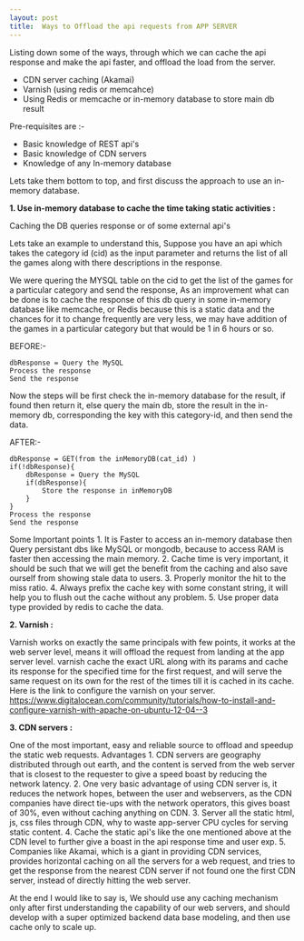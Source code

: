 ```yaml
---
layout: post
title:  Ways to Offload the api requests from APP SERVER
---
```


Listing down some of the ways, through which we can cache the api response and make the api faster, and offload the load from the server.
 
 - CDN server caching (Akamai)
 - Varnish (using redis or memcahce)
 - Using Redis or memcache or in-memory database to store main db result
 
 
 
Pre-requisites are :- 
 - Basic knowledge of REST api's
 - Basic knowledge of CDN servers
 - Knowledge of any In-memory database

Lets take them bottom to top, and first discuss the approach to use an in-memory database. 

__1. Use in-memory database to cache the time taking static activities :__

Caching the DB queries response or of some external api's

Lets take an example to understand this, Suppose you have an api which takes the category id (cid) as the input parameter and returns the list of all the games along with there descriptions in the response.

We were quering the MYSQL table on the cid to get the list of the games for a particular category and send the response, As an improvement what can be done is to cache the response of this db query in some in-memory database like memcache, or Redis because this is a static data and the chances for it to change frequently are very less, we may have addition of the games in a particular category but that would be 1 in 6 hours or so.

BEFORE:- 

    dbResponse = Query the MySQL 
    Process the response 
    Send the response 


Now the steps will be first check the in-memory database for the result, if found then return it, else query the main db, store the result in the in-memory db, corresponding the key with this category-id, and then send the data.

AFTER:- 

    dbResponse = GET(from the inMemoryDB(cat_id) ) 
    if(!dbResponse){
        dbResponse = Query the MySQL
        if(dbResponse){
            Store the response in inMemoryDB
        }
    }
    Process the response 
    Send the response
    

Some Important points
    1. It is Faster to access an in-memory database then Query persistant dbs like MySQL or mongodb, because to access RAM is faster then accessing the main memory.
    2. Cache time is very important, it should be such that we will get the benefit from the caching and also save ourself from showing stale data to users.
    3. Properly monitor the hit to the miss ratio.
    4. Always prefix the cache key with some constant string, it will help you to flush out the cache without any problem.
    5. Use proper data type provided by redis to cache the data.
    
    
__2. Varnish :__

Varnish works on exactly the same principals with few points, it works at the web server level, means it will offload the request from landing at the app server level.
varnish cache the exact URL along with its params and cache its response for the specified time for the first request, and will serve the same request on its own for the rest of the times till it is cached in its cache.
Here is the link to configure the varnish on your server.
 https://www.digitalocean.com/community/tutorials/how-to-install-and-configure-varnish-with-apache-on-ubuntu-12-04--3

     
__3. CDN servers :__

One of the most important, easy and reliable source to offload and speedup the static web requests.
Advantages
    1. CDN servers are geography distributed through out earth, and the content is served from the web server that is closest to the requester to give a speed boast by reducing the network latency.
    2. One very basic advantage of using CDN server is, it reduces the network hopes, between the user and webservers, as the CDN companies have direct tie-ups with the network operators, this gives boast of 30%, even without caching anything on CDN.
    3. Server all the static html, js, css files through CDN, why to waste app-server CPU cycles for serving static content.
    4. Cache the static api's like the one mentioned above at the CDN level to further give a boast in the api response time and user exp.
    5. Companies like Akamai, which is a giant in providing CDN services, provides horizontal caching on all the servers for a web request, and tries to get the response from the nearest CDN server if not found one the first CDN server, instead of directly hitting the web server. 
     
     

At the end I would like to say is, We should use any caching mechanism only after first understanding the capability of our web servers, and should develop with a super optimized backend data base modeling, and then use cache only to scale up.
